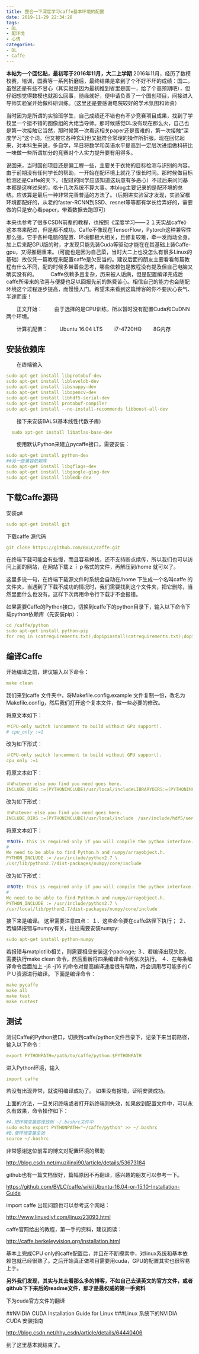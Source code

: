 ```yaml
---
title: 整合一下深度学习caffe基本环境的配置
date: 2019-11-29 22:34:28
tags: 
- DL
- 配环境
- 心情
categories: 
- DL
- Caffe
---
```

**本帖为一个回忆贴，最初写于2016年11月，大二上学期**
2016年11月，经历了数模校赛，培训，国赛等一系列折磨后，最终结果是拿到了个不好不坏的成绩：国二。虽然还是有些不甘心（其实就是因为最初推到省里是国一，给了个高预期吧），但仔细想觉得数模也就那么回事，随缘就好，便申请负责了一个国创项目，间接进入导师实验室开始做科研训练。（这里还是要感谢电院较好的学术氛围和师资）

当时因为是所谓的实验班学生，自己成绩还不错也有不少竞赛项目成果，找到了学校里一个挺不错的图像组的大佬当导师。那时候感觉DL没有现在那么火，自己也是第一次接触它当然，那时候第一次看这相关paper还是蛮难的，第一次接触“深度学习”这个词，但又被它各种玄幻但又挺符合常理的操作所折服。现在回忆起来，对本科生来说，多自学，早日将数学和英语水平提高到一定层次进组做科研比一味做一些所谓加分的竞赛对个人实力提升要有用得多。

说回来，当时国创项目还是偏工程一些，主要关于衣物的目标检测与识别的内容。由于前期没有任何学长的帮助，一开始在配环境上就花了很长时间。那时候做目标检测还是Caffe的天下。（配过的同学应该知道这玩意有多恶心）不过后来问问基本都是这样过来的，格十几次系统不算大事。本blog主要记录的是配环境的总结。应该算是最后一种非常完善普适的方法了。（后期进实验室才发现，实验室框环境都配好的，从老的faster-RCNN到SSD、resnet等等都有学长给弄好的，需要做的只是安心看paper，带着数据去跑即可）

本来也参考了很多CSDN前辈的教程，也按照《深度学习——２１天实战caffe》这本书来配过，但是都不成功。Caffe不像现在TensorFlow，Pytorch这种兼容性那么强，它于各种电脑的配置、环境都极大相关，且修复较难，牵一发而动全身。加上后来配GPU版的时，才发现只能先装Cuda等驱动才能在在其基础上装Caffe-gpu，又得推翻重来。（可能也是因为自己菜，当时大二上也没怎么有很多Linux的基础）故仅凭一篇教程来配置caffe是欠妥当的。建议后面的朋友主要看看每篇教程有什么不同，配的时候多带着些思考，哪些依赖包是教程没有提及但自己电脑又确实没有的。
　　
Caffe依赖多且复杂，历来被人诟病，但是配置编译完成后caffe所带来的欣喜与便捷也足以回报先前的煞费苦心。相信自己的能力也会随配环境这个过程逐步提高，而慢慢入门。希望未来看到这篇博客的你不要灰心丧气、半途而废！

　　正文开始：
　　由于选择的是CPU训练，所以暂时没有配置Cuda和CuDNN两个环境。

　　计算机配置：
　　Ubuntu 16.04 LTS
　　i7-4720HQ
　　8G内存



## 安装依赖库
　　在终端输入

``` yml
sudo apt-get install libprotobuf-dev   
sudo apt-get install libleveldb-dev   
sudo apt-get install libsnappy-dev   
sudo apt-get install libopencv-dev   
sudo apt-get install libhdf5-serial-dev   
sudo apt-get install protobuf-compiler  
sudo apt-get install --no-install-recommends libboost-all-dev
```


　　接下来安装BALS(基本线性代数子库)

``` yml
  sudo apt-get install libatlas-base-dev
```


　　使用默认Python来建立pycaffe接口，需要安装：

``` yml
sudo apt-get install python-dev  
##另一些兼容依赖库
sudo apt-get install libgflags-dev  
sudo apt-get install libgoogle-glog-dev   
sudo apt-get install liblmdb-dev 
```



## 下载Caffe源码

安装git

``` yml
sudo apt-get install git
```

下载caffe 源代码

``` yml
git clone https://github.com/BVLC/caffe.git
```

在终端下载可能会有些慢，而且容易掉线，还不支持断点续传，所以我们也可以访问上面的网站，在网站下载ｚｉｐ格式的文件，再解压到/home 就可以了。

这里多说一句，在终端下载源文件时系统会自动在/home 下生成一个名叫caffe 的文件夹，当遇到了下载不成功的情况时，我们需要找到这个文件夹，把它删除，当然里面什么也没有。这样下次再用命令行下载才不会报错。

如果需要Caffe的Python接口，切换到caffe下的python目录下，输入以下命令下载python依赖库（先安装pip）：

``` yml
cd /caffe/python
sudo apt-get install python-pip
for req in (catrequirements.txt);dopipinstall(catrequirements.txt);dopipinstallreq; done
```



## 编译Caffe

开始编译之前，建议输入以下命令：

``` yml
make clean
```

我们来到caffe 文件夹中，将Makefile.config.example 文件复制一份，改名为Makefile.config，然后我们打开这个复本文件，做一些必要的修改。

将原文本如下：

``` yml
＃CPU-only switch (uncomment to build without GPU support).
# cpu_only :=1
```

改为如下形式：

``` yml
＃CPU-only switch (uncomment to build without GPU support).
cpu_only :=1
```

将原文本如下：

``` yml
＃Whatever else you find you need goes here.
INCLUDE_DIRS :=(PYTHONINCLUDE)/usr/local/includeLIBRARYDIRS:=(PYTHONINCLUDE)/usr/local/includeLIBRARYDIRS:=(PYTHON_LIB) /usr/local/lib /usr/lib
```

改为如下形式：

``` yml
＃Whatever else you find you need goes here.
INCLUDE_DIRS :=(PYTHONINCLUDE)/usr/local/include　/usr/include/hdf5/serialLIBRARYDIRS:=(PYTHONINCLUDE)/usr/local/include　/usr/include/hdf5/serialLIBRARYDIRS:=(PYTHON_LIB) /usr/local/lib /usr/lib /usr/lib/x86_64-linux-gnu/hdf5/serial
```

将原文本如下：

``` yml
＃NOTE: this is required only if you will compile the python interface.
#
We need to be able to find Python.h and numpy/arrayobject.h.
PYTHON_INCLUDE := /usr/include/python2.7 \
/usr/lib/python2.7/dist-packages/numpy/core/include
```

改为如下形式：

``` yml
＃NOTE: this is required only if you will compile the python interface.
#
We need to be able to find Python.h and numpy/arrayobject.h.
PYTHON_INCLUDE := /usr/include/python2.7 \
/usr/local/lib/python2.7/dist-packages/numpy/core/include
```

接下来是编译。
这里需要注意四点：
１、这些命令要在caffe路径下执行；
２、若编译报错与numpy有关，往往需要安装numpy:

``` yml
sudo apt-get install python-numpy
```

若报错与matplotlib相关，则需要相应安装这个package;
３、若编译出现失败，需要执行make clean 命令，然后重新将四条编译命令再依次执行。
４、在每条编译命令后面加上 -j8 -j16 的命令对提高编译速度很有帮助，将会调用尽可能多的ＣＰＵ资源进行编译。
下面是编译命令：

``` yml
make pycaffe
make all
make test
make runtest
```

## 测试
测试Caffe的Python接口，切换到caffe/python文件目录下，记录下来当前路径，输入以下命令：

``` yml
export PYTHONPATH=/path/to/caffe/python:$PYTHONPATH
```

进入Python环境，输入

``` yml
import caffe
```

若没有出现异常，就说明编译成功了。
如果没有报错，证明安装成功。

上面的方法，一旦关闭终端或者打开新终端则失效，如果放到配置文件中，可以永久有效果，命令操作如下：

``` yml
#A.把环境变量路径放到 ~/.bashrc文件中  
sudo echo export PYTHONPATH="~/caffe/python" >> ~/.bashrc  
#B.使环境变量生效  
source ~/.bashrc 
```



非常感谢这位前辈的博文对配置环境的帮助

http://blog.csdn.net/muzilinxi90/article/details/53673184

github也有一篇文档很好，篇幅原因不再翻译，感兴趣的朋友可以参考一下。

https://github.com/BVLC/caffe/wiki/Ubuntu-16.04-or-15.10-Installation-Guide

import caffe 出现问题也可以参考这个网站：

http://www.linuxdiyf.com/linux/23093.html

caffe官网给出的教程，第一手的资料，建议阅读：

http://caffe.berkeleyvision.org/installation.html



基本上完成CPU only的caffe配置后，并且在不断摸索中，对linux系统和基本依赖包就已经很熟了。之后开始真正做项目需要用cuda，GPU的配置其实也很容易上手。

**另外我们发现，其实与其去看那么多的博客，不如自己去读英文的官方文件，或者github下下来后的readme文件，那才是最权威的第一手资料**




下为cuda官方文件的翻译

##NVIDIA CUDA Installation Guide for Linux
###Linux 系统下的NVIDIA CUDA 安装指南

http://blog.csdn.net/hhy_csdn/article/details/64440406

到了这里基本就结束了。

